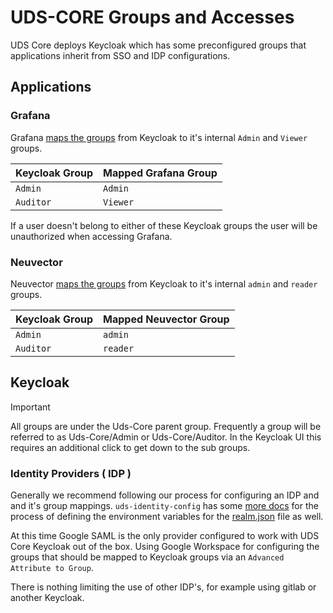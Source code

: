 # UDS-CORE Groups and Accesses

UDS Core deploys Keycloak which has some preconfigured groups that applications inherit from SSO and IDP configurations.

## Applications
### Grafana
Grafana [maps the groups](https://github.com/defenseunicorns/uds-core/blob/49cb11a058a9209cee7019fa552b8c0b2ef73368/src/grafana/values/values.yaml#L37) from Keycloak to it's internal `Admin` and `Viewer` groups.

| Keycloak Group | Mapped Grafana Group |
|----------------|----------------------|
| `Admin`        | `Admin`              |
| `Auditor`      | `Viewer`             |

If a user doesn't belong to either of these Keycloak groups the user will be unauthorized when accessing Grafana.

### Neuvector
Neuvector [maps the groups](https://github.com/defenseunicorns/uds-core/blob/main/src/neuvector/chart/templates/uds-package.yaml#L31-L35) from Keycloak to it's internal `admin` and `reader` groups.

| Keycloak Group | Mapped Neuvector Group |
|----------------|------------------------|
| `Admin`        | `admin`                |
| `Auditor`      | `reader`               |

## Keycloak 
> [!IMPORTANT]
> All groups are under the Uds-Core parent group. Frequently a group will be referred to as Uds-Core/Admin or Uds-Core/Auditor. In the Keycloak UI this requires an additional click to get down to the sub groups.

### Identity Providers ( IDP )

Generally we recommend following our process for configuring an IDP and and it's group mappings. `uds-identity-config` has some [more docs](https://github.com/defenseunicorns/uds-identity-config/blob/main/docs/CUSTOMIZE.md#customizing-realm) for the process of defining the environment variables for the [realm.json](https://github.com/defenseunicorns/uds-identity-config/blob/main/src/realm.json#L1712-L1813) file as well.

At this time Google SAML is the only provider configured to work with UDS Core Keycloak out of the box. Using Google Workspace for configuring the groups that should be mapped to Keycloak groups via an `Advanced Attribute to Group`.

There is nothing limiting the use of other IDP's, for example using gitlab or another Keycloak.

